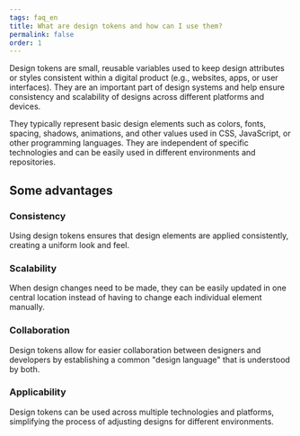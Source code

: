 ```yaml
---
tags: faq_en
title: What are design tokens and how can I use them?
permalink: false
order: 1
---
```


Design tokens are small, reusable variables used to keep design attributes or styles consistent within a digital product (e.g., websites, apps, or user interfaces). They are an important part of design systems and help ensure consistency and scalability of designs across different platforms and devices.

They typically represent basic design elements such as colors, fonts, spacing, shadows, animations, and other values used in CSS, JavaScript, or other programming languages. They are independent of specific technologies and can be easily used in different environments and repositories.

## Some advantages

### Consistency
Using design tokens ensures that design elements are applied consistently, creating a uniform look and feel.

### Scalability
When design changes need to be made, they can be easily updated in one central location instead of having to change each individual element manually.

### Collaboration
Design tokens allow for easier collaboration between designers and developers by establishing a common "design language" that is understood by both.

### Applicability

Design tokens can be used across multiple technologies and platforms, simplifying the process of adjusting designs for different environments.